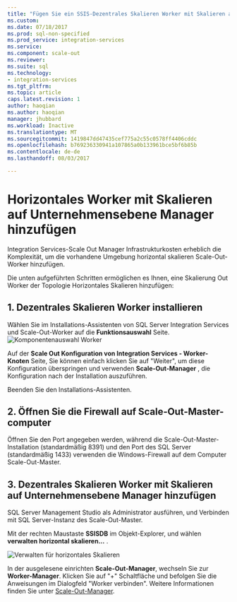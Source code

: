 ```yaml
---
title: "Fügen Sie ein SSIS-Dezentrales Skalieren Worker mit Skalieren auf Unternehmensebene Manager | Microsoft Docs"
ms.custom: 
ms.date: 07/18/2017
ms.prod: sql-non-specified
ms.prod_service: integration-services
ms.service: 
ms.component: scale-out
ms.reviewer: 
ms.suite: sql
ms.technology:
- integration-services
ms.tgt_pltfrm: 
ms.topic: article
caps.latest.revision: 1
author: haoqian
ms.author: haoqian
manager: jhubbard
ms.workload: Inactive
ms.translationtype: MT
ms.sourcegitcommit: 1419847dd47435cef775a2c55c0578ff4406cddc
ms.openlocfilehash: b769236330941a107865a0b133961bce5bf6b85b
ms.contentlocale: de-de
ms.lasthandoff: 08/03/2017

---
```

# <a name="add-a-scale-out-worker-with-scale-out-manager"></a>Horizontales Worker mit Skalieren auf Unternehmensebene Manager hinzufügen

Integration Services-Scale Out Manager Infrastrukturkosten erheblich die Komplexität, um die vorhandene Umgebung horizontal skalieren Scale-Out-Worker hinzufügen. 

Die unten aufgeführten Schritten ermöglichen es Ihnen, eine Skalierung Out Worker der Topologie Horizontales Skalieren hinzufügen:

## <a name="1-install-scale-out-worker"></a>1. Dezentrales Skalieren Worker installieren
Wählen Sie im Installations-Assistenten von SQL Server Integration Services und Scale-Out-Worker auf die **Funktionsauswahl** Seite. 
![Komponentenauswahl Worker](media/feature-select-worker.PNG)

Auf der **Scale Out Konfiguration von Integration Services - Worker-Knoten** Seite, Sie können einfach klicken Sie auf "Weiter", um diese Konfiguration überspringen und verwenden **Scale-Out-Manager** , die Konfiguration nach der Installation auszuführen.

Beenden Sie den Installations-Assistenten.

## <a name="2-open-firewall-on-scale-out-master-computer"></a>2. Öffnen Sie die Firewall auf Scale-Out-Master-computer
Öffnen Sie den Port angegeben werden, während die Scale-Out-Master-Installation (standardmäßig 8391) und den Port des SQL Server (standardmäßig 1433) verwenden die Windows-Firewall auf dem Computer Scale-Out-Master.

## <a name="3-add-scale-out-worker-with-scale-out-manager"></a>3. Dezentrales Skalieren Worker mit Skalieren auf Unternehmensebene Manager hinzufügen
SQL Server Management Studio als Administrator ausführen, und Verbinden mit SQL Server-Instanz des Scale-Out-Master.

Mit der rechten Maustaste **SSISDB** im Objekt-Explorer, und wählen **verwalten horizontal skalieren...** . 

![Verwalten für horizontales Skalieren](media/manage-scale-out.PNG)

In der ausgelesene einrichten **Scale-Out-Manager**, wechseln Sie zur **Worker-Manager**. Klicken Sie auf "+" Schaltfläche und befolgen Sie die Anweisungen im Dialogfeld "Worker verbinden". Weitere Informationen finden Sie unter [Scale-Out-Manager](integration-services-ssis-scale-out-manager.md).

